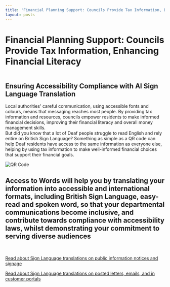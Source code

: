 ```yaml
---
title: 'Financial Planning Support: Councils Provide Tax Information, Enhancing Financial Literacy'
layout: posts
---
```


# Financial Planning Support: Councils Provide Tax Information, Enhancing Financial Literacy

![]()

## Ensuring Accessibility Compliance with AI Sign Language Translation

Local authorities' careful communication, using accessible fonts and colours, means that messaging reaches most people.  By providing tax information and resources, councils empower residents to make informed financial decisions, improving their financial literacy and overall money management skills.  
But did you know that a lot of Deaf people struggle to read English and rely entire on British Sign Language?
Something as simple as a QR code can help Deaf residents have access to the same information as everyone else, helping by using tax information to make well-informed financial choices that support their financial goals.

![QR Code](/posts/images/qr-contact.png)

## Access to Words will help you by translating your information into accessible and international formats, including British Sign Language, easy-read and spoken word, so that your departmental communications become inclusive, and contribute towards compliance with accessibility laws, whilst demonstrating your commitment to serving diverse audiences

<br/>

[Read about Sign Language translations on public information notices and signage](/solutions/gazette)

[Read about Sign Language translations on posted letters, emails, and in customer portals](/solutions/correspondent)
